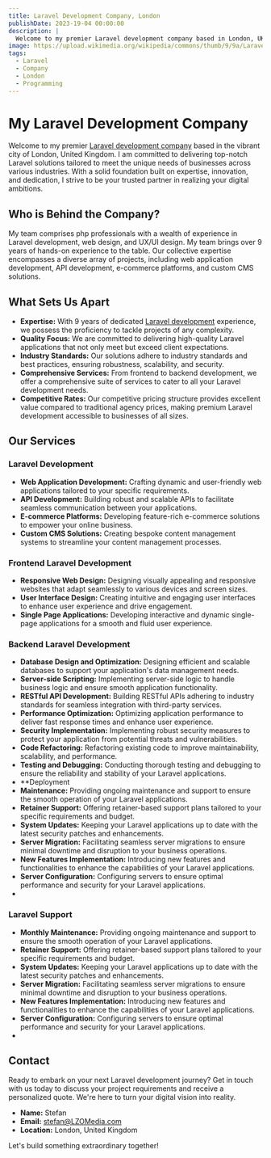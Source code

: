 ```yaml
---
title: Laravel Development Company, London
publishDate: 2023-19-04 00:00:00
description: |
  Welcome to my premier Laravel development company based in London, UK. I specialize in delivering top-notch Laravel solutions tailored to meet the unique needs of businesses across various industries.
image: https://upload.wikimedia.org/wikipedia/commons/thumb/9/9a/Laravel.svg/1969px-Laravel.svg.png
tags:
  - Laravel
  - Company
  - London
  - Programming
---
```

# My Laravel Development Company

Welcome to my premier [Laravel development company](https://lzomedia.com) based in the vibrant city of London, United Kingdom. 
I am committed to delivering top-notch Laravel solutions tailored to meet the unique needs of businesses across various industries. 
With a solid foundation built on expertise, innovation, and dedication, I strive to be your trusted partner in realizing your digital ambitions.

## Who is Behind the Company?

My team comprises php professionals with a wealth of experience in Laravel development,
web design, and UX/UI design.
My team brings over 9 years of hands-on experience to the table.
Our collective expertise encompasses a diverse array of projects,
including web application development, API development, e-commerce platforms, and custom CMS solutions.

## What Sets Us Apart

- **Expertise:** With 9 years of dedicated [Laravel development](https://lzomedia.com) experience, we possess the proficiency to tackle projects of any complexity.
- **Quality Focus:** We are committed to delivering high-quality Laravel applications that not only meet but exceed client expectations.
- **Industry Standards:** Our solutions adhere to industry standards and best practices, ensuring robustness, scalability, and security.
- **Comprehensive Services:** From frontend to backend development, we offer a comprehensive suite of services to cater to all your Laravel development needs.
- **Competitive Rates:** Our competitive pricing structure provides excellent value compared to traditional agency prices, making premium Laravel development accessible to businesses of all sizes.

## Our Services

### Laravel Development

- **Web Application Development:** Crafting dynamic and user-friendly web applications tailored to your specific requirements.
- **API Development:** Building robust and scalable APIs to facilitate seamless communication between your applications.
- **E-commerce Platforms:** Developing feature-rich e-commerce solutions to empower your online business.
- **Custom CMS Solutions:** Creating bespoke content management systems to streamline your content management processes.

### Frontend Laravel Development

- **Responsive Web Design:** Designing visually appealing and responsive websites that adapt seamlessly to various devices and screen sizes.
- **User Interface Design:** Creating intuitive and engaging user interfaces to enhance user experience and drive engagement.
- **Single Page Applications:** Developing interactive and dynamic single-page applications for a smooth and fluid user experience.

### Backend Laravel Development

- **Database Design and Optimization:** Designing efficient and scalable databases to support your application's data management needs.
- **Server-side Scripting:** Implementing server-side logic to handle business logic and ensure smooth application functionality.
- **RESTful API Development:** Building RESTful APIs adhering to industry standards for seamless integration with third-party services.
- **Performance Optimization:** Optimizing application performance to deliver fast response times and enhance user experience.
- **Security Implementation:** Implementing robust security measures to protect your application from potential threats and vulnerabilities.
- **Code Refactoring:** Refactoring existing code to improve maintainability, scalability, and performance.
- **Testing and Debugging:** Conducting thorough testing and debugging to ensure the reliability and stability of your Laravel applications.
- **Deployment
- **Maintenance:** Providing ongoing maintenance and support to ensure the smooth operation of your Laravel applications.
- **Retainer Support:** Offering retainer-based support plans tailored to your specific requirements and budget.
- **System Updates:** Keeping your Laravel applications up to date with the latest security patches and enhancements.
- **Server Migration:** Facilitating seamless server migrations to ensure minimal downtime and disruption to your business operations.
- **New Features Implementation:** Introducing new features and functionalities to enhance the capabilities of your Laravel applications.
- **Server Configuration:** Configuring servers to ensure optimal performance and security for your Laravel applications.
- 

### Laravel Support

- **Monthly Maintenance:** Providing ongoing maintenance and support to ensure the smooth operation of your Laravel applications.
- **Retainer Support:** Offering retainer-based support plans tailored to your specific requirements and budget.
- **System Updates:** Keeping your Laravel applications up to date with the latest security patches and enhancements.
- **Server Migration:** Facilitating seamless server migrations to ensure minimal downtime and disruption to your business operations.
- **New Features Implementation:** Introducing new features and functionalities to enhance the capabilities of your Laravel applications.
- **Server Configuration:** Configuring servers to ensure optimal performance and security for your Laravel applications.
- 


## Contact

Ready to embark on your next Laravel development journey?
Get in touch with us today to discuss your project requirements and receive a personalized quote.
We're here to turn your digital vision into reality.

- **Name:** Stefan
- **Email:** stefan@LZOMedia.com
- **Location:** London, United Kingdom

Let's build something extraordinary together!
